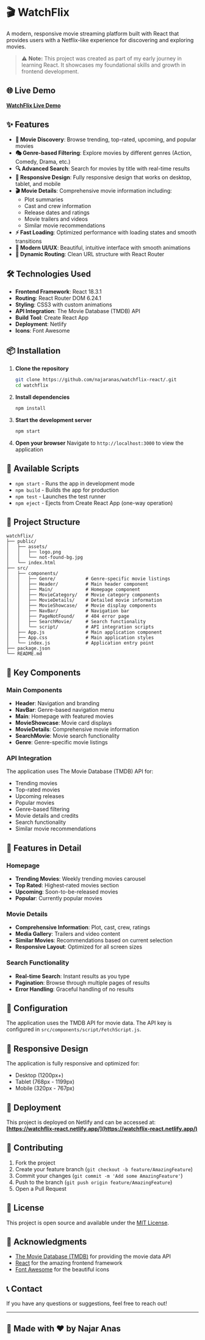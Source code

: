 
# 🎬 WatchFlix

A modern, responsive movie streaming platform built with React that provides users with a Netflix-like experience for discovering and exploring movies.

> ⚠️ **Note:** This project was created as part of my early journey in learning React. It showcases my foundational skills and growth in frontend development.


## 🌐 Live Demo

**[WatchFlix Live Demo](https://watchflix-react.netlify.app/)**

## ✨ Features

- **🎯 Movie Discovery**: Browse trending, top-rated, upcoming, and popular movies
- **🎭 Genre-based Filtering**: Explore movies by different genres (Action, Comedy, Drama, etc.)
- **🔍 Advanced Search**: Search for movies by title with real-time results
- **📱 Responsive Design**: Fully responsive design that works on desktop, tablet, and mobile
- **🎬 Movie Details**: Comprehensive movie information including:
  - Plot summaries
  - Cast and crew information
  - Release dates and ratings
  - Movie trailers and videos
  - Similar movie recommendations
- **⚡ Fast Loading**: Optimized performance with loading states and smooth transitions
- **🎨 Modern UI/UX**: Beautiful, intuitive interface with smooth animations
- **🔄 Dynamic Routing**: Clean URL structure with React Router

## 🛠️ Technologies Used

- **Frontend Framework**: React 18.3.1
- **Routing**: React Router DOM 6.24.1
- **Styling**: CSS3 with custom animations
- **API Integration**: The Movie Database (TMDB) API
- **Build Tool**: Create React App
- **Deployment**: Netlify
- **Icons**: Font Awesome

## 📦 Installation

1. **Clone the repository**
   ```bash
   git clone https://github.com/najaranas/watchflix-react/.git
   cd watchflix
   ```

2. **Install dependencies**
   ```bash
   npm install
   ```

3. **Start the development server**
   ```bash
   npm start
   ```

4. **Open your browser**
   Navigate to `http://localhost:3000` to view the application

## 🚀 Available Scripts

- `npm start` - Runs the app in development mode
- `npm build` - Builds the app for production
- `npm test` - Launches the test runner
- `npm eject` - Ejects from Create React App (one-way operation)

## 📁 Project Structure

```
watchflix/
├── public/
│   ├── assets/
│   │   ├── logo.png
│   │   └── not-found-bg.jpg
│   └── index.html
├── src/
│   ├── components/
│   │   ├── Genre/           # Genre-specific movie listings
│   │   ├── Header/          # Main header component
│   │   ├── Main/            # Homepage component
│   │   ├── MovieCategory/   # Movie category components
│   │   ├── MovieDetails/    # Detailed movie information
│   │   ├── MovieShowcase/   # Movie display components
│   │   ├── NavBar/          # Navigation bar
│   │   ├── PageNotFound/    # 404 error page
│   │   ├── SearchMovie/     # Search functionality
│   │   └── script/          # API integration scripts
│   ├── App.js               # Main application component
│   ├── App.css              # Main application styles
│   └── index.js             # Application entry point
├── package.json
└── README.md
```

## 🎯 Key Components

### Main Components
- **Header**: Navigation and branding
- **NavBar**: Genre-based navigation menu
- **Main**: Homepage with featured movies
- **MovieShowcase**: Movie card displays
- **MovieDetails**: Comprehensive movie information
- **SearchMovie**: Movie search functionality
- **Genre**: Genre-specific movie listings

### API Integration
The application uses The Movie Database (TMDB) API for:
- Trending movies
- Top-rated movies
- Upcoming releases
- Popular movies
- Genre-based filtering
- Movie details and credits
- Search functionality
- Similar movie recommendations

## 🎨 Features in Detail

### Homepage
- **Trending Movies**: Weekly trending movies carousel
- **Top Rated**: Highest-rated movies section
- **Upcoming**: Soon-to-be-released movies
- **Popular**: Currently popular movies

### Movie Details
- **Comprehensive Information**: Plot, cast, crew, ratings
- **Media Gallery**: Trailers and video content
- **Similar Movies**: Recommendations based on current selection
- **Responsive Layout**: Optimized for all screen sizes

### Search Functionality
- **Real-time Search**: Instant results as you type
- **Pagination**: Browse through multiple pages of results
- **Error Handling**: Graceful handling of no results

## 🔧 Configuration

The application uses the TMDB API for movie data. The API key is configured in `src/components/script/FetchScript.js`.

## 📱 Responsive Design

The application is fully responsive and optimized for:
- Desktop (1200px+)
- Tablet (768px - 1199px)
- Mobile (320px - 767px)

## 🚀 Deployment

This project is deployed on Netlify and can be accessed at:
**[https://watchflix-react.netlify.app/](https://watchflix-react.netlify.app/)**

## 🤝 Contributing

1. Fork the project
2. Create your feature branch (`git checkout -b feature/AmazingFeature`)
3. Commit your changes (`git commit -m 'Add some AmazingFeature'`)
4. Push to the branch (`git push origin feature/AmazingFeature`)
5. Open a Pull Request

## 📄 License

This project is open source and available under the [MIT License](LICENSE).

## 🙏 Acknowledgments

- [The Movie Database (TMDB)](https://www.themoviedb.org/) for providing the movie data API
- [React](https://reactjs.org/) for the amazing frontend framework
- [Font Awesome](https://fontawesome.com/) for the beautiful icons

## 📞 Contact

If you have any questions or suggestions, feel free to reach out!

---

## 🚀 Made with ❤️ by Najar Anas
